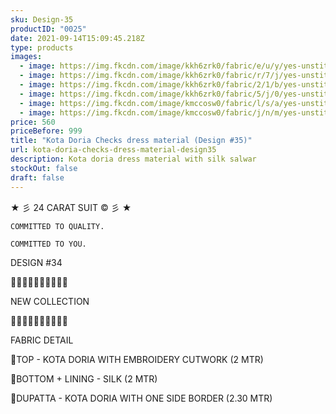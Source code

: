 ```yaml
---
sku: Design-35
productID: "0025"
date: 2021-09-14T15:09:45.218Z
type: products
images:
  - image: https://img.fkcdn.com/image/kkh6zrk0/fabric/e/u/y/yes-unstitched-design-35-sun-fashion-and-lifestyle-original-imafzt8yhgvyfgfg.jpeg
  - image: https://img.fkcdn.com/image/kkh6zrk0/fabric/r/7/j/yes-unstitched-design-35-sun-fashion-and-lifestyle-original-imafzt8yzzfnjhtj.jpeg
  - image: https://img.fkcdn.com/image/kkh6zrk0/fabric/2/1/b/yes-unstitched-design-35-sun-fashion-and-lifestyle-original-imafzt8y4mbvwpxg.jpeg
  - image: https://img.fkcdn.com/image/kkh6zrk0/fabric/5/j/0/yes-unstitched-design-35-sun-fashion-and-lifestyle-original-imafzt8ywfvgyfus.jpeg
  - image: https://img.fkcdn.com/image/kmccosw0/fabric/l/s/a/yes-unstitched-design-35-sun-fashion-and-lifestyle-original-imagf9nt42jthbzb.jpeg
  - image: https://img.fkcdn.com/image/kmccosw0/fabric/j/n/m/yes-unstitched-design-35-sun-fashion-and-lifestyle-original-imagf9nuag5e76ca.jpeg
price: 560
priceBefore: 999
title: "Kota Doria Checks dress material (Design #35)"
url: kota-doria-checks-dress-material-design35
description: Kota doria dress material with silk salwar
stockOut: false
draft: false
---
```

<!--StartFragment-->

★ 彡 24 CARAT SUIT © 彡 ★

`COMMITTED TO QUALITY.`

`COMMITTED TO YOU.`

DESIGN #34

💐💐💐💐💐💐💐💐💐💐

NEW COLLECTION

🌷🌷🌷🌷🌷🌷🌷🌷🌷🌷

FABRIC DETAIL

👚TOP - KOTA DORIA WITH EMBROIDERY CUTWORK (2 MTR)

👖BOTTOM + LINING - SILK (2 MTR)

🧣DUPATTA - KOTA DORIA WITH ONE SIDE BORDER (2.30 MTR)

<!--EndFragment-->